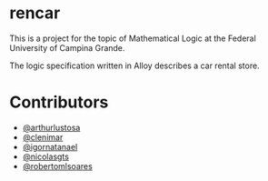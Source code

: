 # rencar
This is a project for the topic of Mathematical Logic at the Federal University of Campina Grande.

The logic specification written in Alloy describes a car rental store.

# Contributors

* [@arthurlustosa](https://www.github.com/arthurlustosa)
* [@clenimar](https://www.github.com/clenimar)
* [@igornatanael](https://github.com/igornatanael)
* [@nicolasgts](https://github.com/nicolasgts)
* [@robertomlsoares](https://github.com/robertomlsoares)
